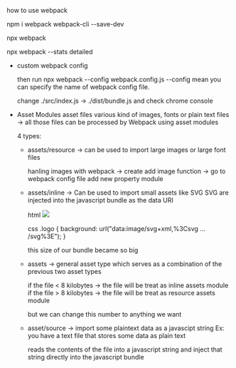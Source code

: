 how to use webpack

npm i webpack webpack-cli --save-dev

npx webpack

npx webpack --stats detailed

- custom webpack config

  then run npx webpack --config webpack.config.js
  --config mean you can specify the name of webpack config file.

  change ./src/index.js -> ./dist/bundle.js and check chrome console

- Asset Modules
  asset files various kind of images, fonts or plain text files -> all those files can be processed by Webpack using asset modules

  4 types:

  - assets/resource -> can be used to import large images or large font files

    hanling images with webpack -> create add image function -> go to webpack config file add new property module

  - assets/inline ->
    Can be used to import small assets like SVG
    SVG are injected into the javascript bundle as the data URI

    html
    <img src="data:image/svg+xml,%3Csvg width='247' height='34' xmlns='http://www.w3.org/2000/svg'%3E%3Cg fill='none' fill-rule='evenodd'%3E%3Cg fill='%23FFF' fill-rule='non.zero'%3E%3Cpath d='M13.918 ... 4.022-2.888 4.57V26h-4.46V7.975z' fill='%23D7DCE1'/%3E%3C/g%3E%3C/svg%3E"/>

    css
    .logo {
    background: url("data:image/svg+xml,%3Csvg ... /svg%3E");
    }

    this size of our bundle became so big

  - assets -> general asset type which serves as a combination of the previous two asset types

    if the file < 8 kilobytes -> the file will be treat as inline assets module
    if the file > 8 kilobytes -> the file will be treat as resource assets module

    but we can change this number to anything we want

  - asset/source -> import some plaintext data as a javascipt string Ex: you have a text file that stores some data as plain text

    reads the contents of the file into a javascript string and inject that string directly into the javascript bundle
